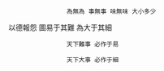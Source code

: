 <html><body><a href="http://monkey.za.org/blogger/uploaded_images/o-771380.png"><img src="http://monkey.za.org/blogger/uploaded_images/o-771377.png" alt="" border="0"></a>
                   
                   
                    為無為 事無事 味無味 大小多少
<div>
                    以德報怨  圖易于其難  為大于其細

                    天下難事 必作于易

                    天下大事 必作于細
</div></body></html>